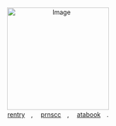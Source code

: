 　　　　　　　　 　　　　　　　　

　　　　　　　　 　　　　　　　　 　　　　　
<p align="center">
<img src="https://files.catbox.moe/hm4wpk.png" alt="Image" width="230" height="230">
  <br>
  <a href="https://rentry.co/charlieemily">rentry</a>　,　 <a href="https://pronouns.cc/@charlotteemily">prnscc</a>　,　 <a href="https://charlie.atabook.org">atabook</a>　.
</p>


　　　　　　　　 　　　　　　　　

　　　　　　　　 　　　　　　　　 　　　　　

